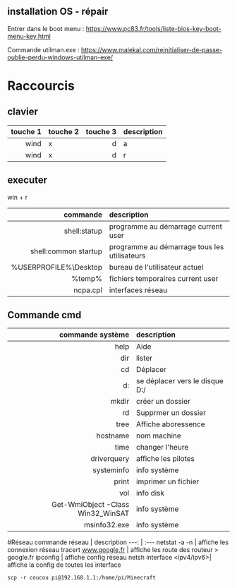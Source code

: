 ## installation OS - répair
Entrer dans le boot menu : https://www.pc83.fr/tools/liste-bios-key-boot-menu-key.html

Commande utilman.exe :  https://www.malekal.com/reinitialiser-de-passe-oublie-perdu-windows-utilman-exe/

# Raccourcis
## clavier
touche 1 | touche 2 | touche 3 | description
 ---: | :--- | ---: | :---
 wind | x | d | a | shutdown
 wind | x | d | r | redémarrer

## executer
win + r


commande | description
 ---: | :---
shell:statup | programme au démarrage    current user
shell:common startup | programme au démarrage    tous les utilisateurs
%USERPROFILE%\Desktop | bureau de l'utilisateur actuel
%temp% | fichiers temporaires current user
ncpa.cpl | interfaces réseau




## Commande cmd
commande système | description
 ---: | :---
help | Aide
dir | lister
cd | Déplacer
d: | se déplacer vers le disque D:/
mkdir | créer un dossier
rd | Supprmer un dossier
tree | Affiche  aboressence
hostname | nom machine
time | changer l'heure
driverquery | affiche les pilotes
systeminfo | info système
print | imprimer un fichier
vol | info disk
Get-WmiObject -Class Win32_WinSAT | info système 
msinfo32.exe | info système


#Réseau 
commande réseau | description
 ---: | :---
netstat -a -n | affiche les connexion réseau
tracert www.google.fr | affiche les route des routeur  >    google.fr
ipconfig | affiche config réseau
netsh interface <ipv4/ipv6>| affiche la config de toutes les interface

```scp -r coucou pi@192.168.1.1:/home/pi/Minecraft```

